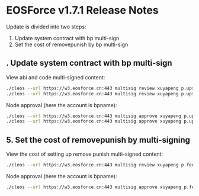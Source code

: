 # EOSForce v1.7.1 Release Notes

Update is divided into two steps: 

1. Update system contract with bp multi-sign
2. Set the cost of removepunish by bp multi-sign


## . Update system contract with bp multi-sign

View abi and code multi-signed content:

```bash
./cleos --url https://w3.eosforce.cn:443 multisig review xuyapeng p.upsyscode
./cleos --url https://w3.eosforce.cn:443 multisig review xuyapeng p.upsysabi
```

Node approval (here the account is bpname):

```bash
./cleos --url https://w3.eosforce.cn:443 multisig approve xuyapeng p.upsyscode '{"actor":"bpname","permission":"active"}' -p bpname@active
./cleos --url https://w3.eosforce.cn:443 multisig approve xuyapeng p.upsysabi '{"actor":"bpname","permission":"active"}' -p bpname@active
```

## 5. Set the cost of removepunish by multi-signing

View the cost of setting up remove punish multi-signed content:

```bash
./cleos --url https://w3.eosforce.cn:443 multisig review xuyapeng p.feermvpsh
```

Node approval (here the account is bpname):

```bash
./cleos --url https://w3.eosforce.cn:443 multisig approve xuyapeng p.feermvpsh '{"actor":"bpname","permission":"active"}' -p bpname@active
```
